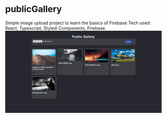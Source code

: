 # publicGallery

Simple image upload project to learn the basics of Firebase
Tech used: React, Typescript, Styled-Components, Firebase.
![Screenshot](publicGalleryPreview.png)
